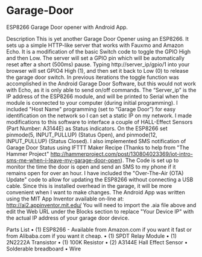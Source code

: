 # Garage-Door
ESP8266 Garage Door opener with Android App.

Description
This is yet another Garage Door Opener using an ESP8266. It sets up a simple HTTP-like server that works with Fauxmo and Amazon Echo.
It is a modification of the basic Switch code to toggle the GPIO High and then Low. The server will set a GPIO pin which will be automatically reset after a short (500ms) pause. Typing http://server_ip/gpio/1 into your browser will set GPIO4 High (1), and then set it back to Low (0) to release the garage door switch. 
In previous iterations the toggle function was accomplished in the Android Garage Door Software, but this would not work with Echo, as it is only able to send on/off commands. 
The “Server_ip” is the IP address of the ESP8266 module, and will be printed to Serial when the module is connected to your computer (during initial programming). I included "Host Name" programming (set to “Garage Door”) for easy identification on the network so I can set a static IP on my network.
I made modifications to this software to interface a couple of HALL-Effect Sensors (Part Number: A3144E) as Status indicators. On the ESP8266 set pinmode(5, INPUT_PULLUP) (Status Open), and pinmode(12, INPUT_PULLUP) (Status Closed).
I also implemented SMS notification of Garage Door Status using IFTTT Maker Recipe (Thanks to help from "The Hammer Project" http://hammerproject.com/post/130804023369/iot-intro-sms-me-when-i-leave-my-garage-door-open).  The Code is set up to monitor the time the door is open and send an SMS to my phone if it remains open for over an hour. 
I have included the "Over-The-Air (OTA) Update" code to allow for updating the ESP8266 without connecting a USB cable. Since this is installed overhead in the garage, it will be more convenient when I want to make changes. 
The Android App was written using the MIT App Inventor available on-line at: http://ai2.appinventor.mit.edu/
You will need to import the .aia file above and edit the Web URL under the Blocks section to replace "Your Device IP" with the actual IP address of your garage door device.

Parts List
•	(1) ESP8266  - Available from Amazon.com if you want it fast or from Alibaba.com if you want it cheap.
•	(1) SPDT Relay Module
•	(1) 2N2222A Transistor
•	(1) 100K Resistor
•	(2) A3144E Hall Effect Sensor
•	Solderable breadboard
•	Wire
